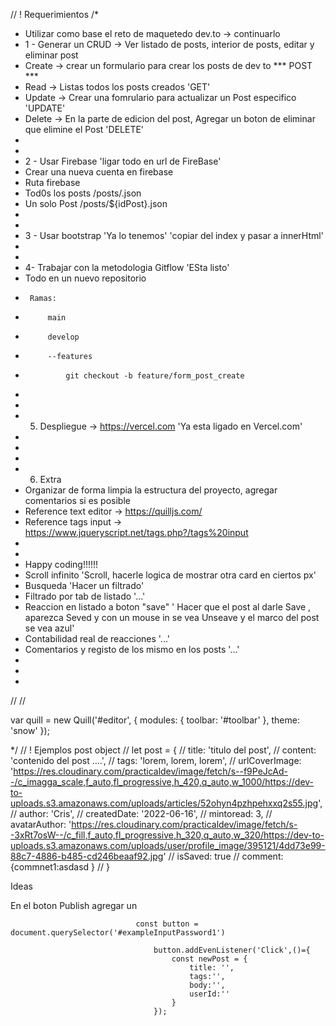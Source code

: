 // ! Requerimientos
/*
 * Utilizar como base el reto de maquetedo dev.to -> continuarlo
 * 1 - Generar un CRUD -> Ver listado de posts, interior de posts, editar y eliminar post
 *  Create -> crear un formulario para crear los posts de dev to                                            *** POST ***
 *  Read   -> Listas todos los posts creados                                                                 'GET'
 *  Update -> Crear una fomrulario para actualizar un Post especifico                                       'UPDATE'
 *  Delete -> En la parte de edicion del post, Agregar un boton de eliminar que elimine el Post             'DELETE'
 *
 *
 * 2 - Usar Firebase 'ligar todo en url de FireBase'
 * Crear una nueva cuenta en firebase
 * Ruta firebase
 *  Tod0s los posts /posts/.json
 *  Un solo Post /posts/${idPost}.json
 *
 *
 * 3 - Usar bootstrap                                                    'Ya lo tenemos'  'copiar del index y pasar a innerHtml'
 *
 *
 * 4- Trabajar con la metodologia Gitflow                                 'ESta listo'
 * Todo en un nuevo repositorio
 *      Ramas:
 *          main
 *          develop
 *          --features
 *              git checkout -b feature/form_post_create
 *
 *
 * 5. Despliegue -> https://vercel.com                                     'Ya esta ligado en Vercel.com'
 *
 *
 *
 * 6. Extra
 * Organizar de forma limpia la estructura del proyecto, agregar comentarios si es posible
 * Reference text editor ->  https://quilljs.com/
 * Reference tags input -> https://www.jqueryscript.net/tags.php?/tags%20input
 *
 *
 * Happy coding!!!!!!
* Scroll infinito                                                            'Scroll, hacerle logica de mostrar otra card en ciertos px'
* Busqueda                                                                   'Hacer un filtrado' 
* Filtrado por tab de listado                                                '...'
* Reaccion en listado a boton "save"                                         ' Hacer que el post al darle Save , aparezca Seved y con un mouse in se vea Unseave y el marco del post se vea azul'
* Contabilidad real de reacciones                                            '...'
* Comentarios y registo de los mismo en los posts                            '...'
*
*
*


// <link href="https://cdn.quilljs.com/1.2.6/quill.snow.css" rel="stylesheet">
// <script src="https://cdn.quilljs.com/1.2.6/quill.min.js"></script>

var quill = new Quill('#editor', {
  modules: {
    toolbar: '#toolbar'
  },
  theme: 'snow'
});


*/
// ! Ejemplos post object
//  let post = {
//     title: 'titulo del post',
//     content: 'contenido del post ....',
//     tags: 'lorem, lorem, lorem',
//     urlCoverImage: 'https://res.cloudinary.com/practicaldev/image/fetch/s--f9PeJcAd--/c_imagga_scale,f_auto,fl_progressive,h_420,q_auto,w_1000/https://dev-to-uploads.s3.amazonaws.com/uploads/articles/52ohyn4pzhpehxxq2s55.jpg',
//     author: 'Cris',
//     createdDate: '2022-06-16',
//     mintoread: 3,
//     avatarAuthor: 'https://res.cloudinary.com/practicaldev/image/fetch/s--3xRt7osW--/c_fill,f_auto,fl_progressive,h_320,q_auto,w_320/https://dev-to-uploads.s3.amazonaws.com/uploads/user/profile_image/395121/4dd73e99-88c7-4886-b485-cd246beaaf92.jpg'
//     isSaved: true
//     comment: {commnet1:asdasd }
// }




Ideas 

En el boton Publish agregar un  

                                const button = document.querySelector('#exampleInputPassword1') 

                                    button.addEvenListener('Click',()={
                                        const newPost = {
                                            title: '',
                                            tags:'',
                                            body:'',
                                            userId:''
                                        }
                                    });